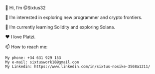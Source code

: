 👋 Hi, I’m @Sixtus32

👀 I’m interested in exploring new programmer and crypto frontiers.

🌱 I’m currently learning Solidity and exploring Solana.

❤️ I love Platzi.

📫 How to reach me:
    
    My phone: +34 631 929 153
    My e-mail: sixtuswork18@gmail.com
    My Linkedin: https://www.linkedin.com/in/sixtus-nosike-3568a1211/
